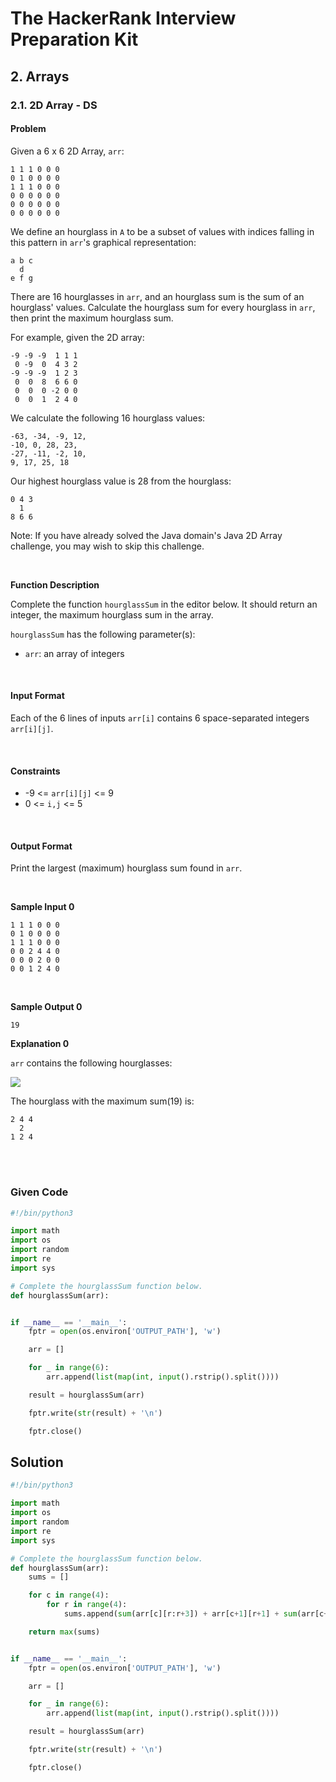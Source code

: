# The HackerRank Interview Preparation Kit
## 2. Arrays

### 2.1. 2D Array - DS

#### Problem

Given a 6 x 6 2D Array, `arr`:

```
1 1 1 0 0 0
0 1 0 0 0 0
1 1 1 0 0 0
0 0 0 0 0 0
0 0 0 0 0 0
0 0 0 0 0 0
```

We define an hourglass in `A` to be a subset of values with indices falling in this pattern in `arr`'s graphical representation:

```
a b c
  d
e f g
```


There are 16 hourglasses in `arr`, and an hourglass sum is the sum of an hourglass' values. Calculate the hourglass sum for every hourglass in `arr`, then print the maximum hourglass sum.

For example, given the 2D array:


```
-9 -9 -9  1 1 1
 0 -9  0  4 3 2
-9 -9 -9  1 2 3
 0  0  8  6 6 0
 0  0  0 -2 0 0
 0  0  1  2 4 0
```


We calculate the following 16 hourglass values:

```
-63, -34, -9, 12,
-10, 0, 28, 23,
-27, -11, -2, 10,
9, 17, 25, 18
```

Our highest hourglass value is 28 from the hourglass:


```
0 4 3
  1
8 6 6
```

Note: If you have already solved the Java domain's Java 2D Array challenge, you may wish to skip this challenge.


<br>

**Function Description**

Complete the function `hourglassSum` in the editor below. It should return an integer, the maximum hourglass sum in the array.

`hourglassSum` has the following parameter(s):
* `arr`: an array of integers

<br>

#### Input Format

Each of the 6 lines of inputs `arr[i]` contains 6 space-separated integers `arr[i][j]`.

<br>

#### Constraints

* -9 <= `arr[i][j]` <= 9
* 0 <= `i,j` <= 5



<br>

#### Output Format

Print the largest (maximum) hourglass sum found in `arr`.

<br>

**Sample Input 0**

```
1 1 1 0 0 0
0 1 0 0 0 0
1 1 1 0 0 0
0 0 2 4 4 0
0 0 0 2 0 0
0 0 1 2 4 0
```

<br>

**Sample Output 0**

```
19
```


**Explanation 0**

`arr` contains the following hourglasses:

![](https://s3.amazonaws.com/hr-assets/0/1534256743-35b846ad4a-hourglasssum.png)


The hourglass with the maximum sum(19) is:

```
2 4 4
  2
1 2 4
```

<br>

<br>


### Given Code

```python
#!/bin/python3

import math
import os
import random
import re
import sys

# Complete the hourglassSum function below.
def hourglassSum(arr):


if __name__ == '__main__':
    fptr = open(os.environ['OUTPUT_PATH'], 'w')

    arr = []

    for _ in range(6):
        arr.append(list(map(int, input().rstrip().split())))

    result = hourglassSum(arr)

    fptr.write(str(result) + '\n')

    fptr.close()

```


## Solution

```python
#!/bin/python3

import math
import os
import random
import re
import sys

# Complete the hourglassSum function below.
def hourglassSum(arr):
    sums = []

    for c in range(4):
        for r in range(4):
            sums.append(sum(arr[c][r:r+3]) + arr[c+1][r+1] + sum(arr[c+2][r:r+3]))

    return max(sums)


if __name__ == '__main__':
    fptr = open(os.environ['OUTPUT_PATH'], 'w')

    arr = []

    for _ in range(6):
        arr.append(list(map(int, input().rstrip().split())))

    result = hourglassSum(arr)

    fptr.write(str(result) + '\n')

    fptr.close()

```
